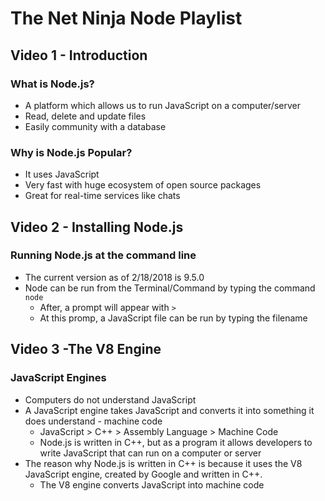 # The Net Ninja Node Playlist

## Video 1 - Introduction

### What is Node.js?

* A platform which allows us to run JavaScript on a computer/server
* Read, delete and update files
* Easily community with a database

### Why is Node.js Popular?
* It uses JavaScript
* Very fast with huge ecosystem of open source packages
* Great for real-time services like chats

## Video 2 - Installing Node.js

### Running Node.js at the command line

* The current version as of 2/18/2018 is 9.5.0
* Node can be run from the Terminal/Command by typing the command ```node```
	* After, a prompt will appear with ```>```
	* At this promp, a JavaScript file can be run by typing the filename

## Video 3 -The V8 Engine

### JavaScript Engines

*  Computers do not understand JavaScript
* A JavaScript engine takes JavaScript and converts it into something it does understand - machine code
	* JavaScript > C++ > Assembly Language > Machine Code
	* Node.js is written in C++, but as a program it allows developers to write JavaScript that can run on a computer or server
* The reason why Node.js is written in C++ is because it uses the V8 JavaScript engine, created by Google and written in C++.
	* The V8 engine converts JavaScript into machine code


<!--stackedit_data:
eyJoaXN0b3J5IjpbLTE5NDcxMDIwNTJdfQ==
-->